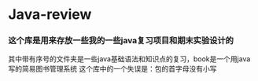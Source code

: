 # Java-review
### 这个库是用来存放一些我的一些java复习项目和期末实验设计的
其中带有序号的文件夹是一些java基础语法和知识点的复习，book是一个用java写的简易图书管理系统
这个库中的一个失误是：包的首字母没有小写
